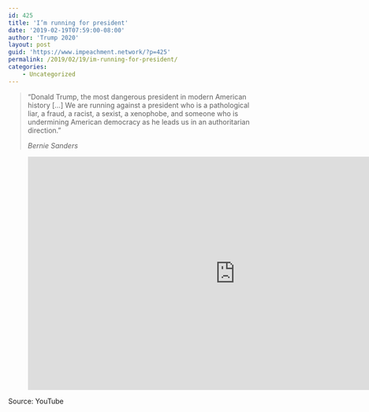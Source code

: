 ```yaml
---
id: 425
title: 'I’m running for president'
date: '2019-02-19T07:59:00-08:00'
author: 'Trump 2020'
layout: post
guid: 'https://www.impeachment.network/?p=425'
permalink: /2019/02/19/im-running-for-president/
categories:
    - Uncategorized
---
```


> “Donald Trump, the most dangerous president in modern American history \[…\] We are running against a president who is a pathological liar, a fraud, a racist, a sexist, a xenophobe, and someone who is undermining American democracy as he leads us in an authoritarian direction.”
> 
> <cite>Bernie Sanders</cite>

<figure class="wp-block-embed is-type-video is-provider-youtube wp-block-embed-youtube wp-embed-aspect-16-9 wp-has-aspect-ratio"><div class="wp-block-embed__wrapper"><iframe allow="accelerometer; autoplay; clipboard-write; encrypted-media; gyroscope; picture-in-picture" allowfullscreen="" frameborder="0" height="473" src="https://www.youtube.com/embed/s7DRwz0cAt0?feature=oembed" title="I'm Running For President" width="840"></iframe></div></figure>Source: YouTube
